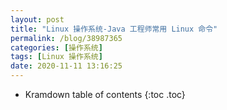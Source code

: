 ```yaml
---
layout: post
title: "Linux 操作系统-Java 工程师常用 Linux 命令"
permalink: /blog/38987365
categories: [操作系统]
tags: [Linux 操作系统]
date: 2020-11-11 13:16:25
---
```


* Kramdown table of contents
{:toc .toc}
